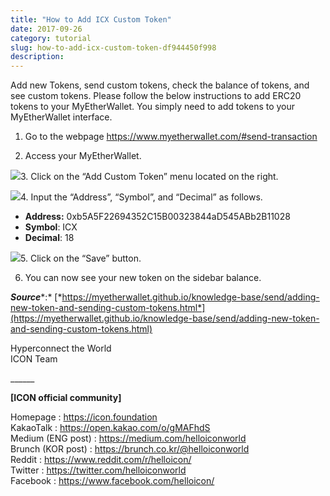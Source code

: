 ```yaml
---
title: "How to Add ICX Custom Token"
date: 2017-09-26
category: tutorial
slug: how-to-add-icx-custom-token-df944450f998
description:
---
```


Add new Tokens, send custom tokens, check the balance of tokens, and see custom tokens. Please follow the below instructions to add ERC20 tokens to your MyEtherWallet. You simply need to add tokens to your MyEtherWallet interface.

1. Go to the webpage <https://www.myetherwallet.com/#send-transaction>

2. Access your MyEtherWallet.

![](https://cdn-images-1.medium.com/max/800/1*cLuexj4VPzrnw_VFIotVGA.png)3. Click on the “Add Custom Token” menu located on the right.

![](https://cdn-images-1.medium.com/max/800/1*jDrwX65B5_RZyLMsBYuQRQ.png)4. Input the “Address”, “Symbol”, and “Decimal” as follows.

* **Address:** 0xb5A5F22694352C15B00323844aD545ABb2B11028
* **Symbol**: ICX
* **Decimal**: 18

![](https://cdn-images-1.medium.com/max/800/1*VQw8zwvk98vQB1IABEauSQ.png)5. Click on the “Save” button.

6. You can now see your new token on the sidebar balance.

***Source****:* [*https://myetherwallet.github.io/knowledge-base/send/adding-new-token-and-sending-custom-tokens.html*](https://myetherwallet.github.io/knowledge-base/send/adding-new-token-and-sending-custom-tokens.html)

Hyperconnect the World  
ICON Team

\_\_\_\_\_\_

**[ICON official community]**

Homepage : <https://icon.foundation>  
KakaoTalk : <https://open.kakao.com/o/gMAFhdS>  
Medium (ENG post) : <https://medium.com/helloiconworld>  
Brunch (KOR post) : <https://brunch.co.kr/@helloiconworld>  
Reddit : <https://www.reddit.com/r/helloicon/>  
Twitter : <https://twitter.com/helloiconworld>  
Facebook : <https://www.facebook.com/helloicon/>

